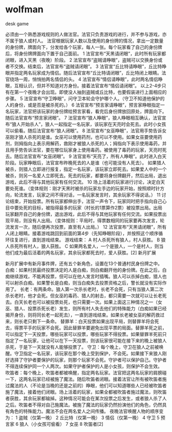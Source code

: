 # wolfman
desk game

必须由一个熟悉游戏规则的人做法官。法官只负责游戏的进行，并不参与游戏，亦不属于狼人或村人。
法官根据玩家人数以及使用的身份牌的情况，拿出一定数量的身份牌，牌面向下，分发给各个玩家，每人一张。每个玩家看了自己的身份牌后，将身份牌牌面向下置于自己面前。
1 法官宣布“天黑请闭眼”，此时所有玩家都闭眼，进入天黑（夜晚）阶段。
2 法官宣布“盗贼请睁眼”，盗贼可以交换身份或者不交换。结束后，法官宣布“盗贼请闭眼”。
3 法官宣“丘比特请睁眼”，丘比特睁眼并指定两名玩家成为情侣。随后法官宣布“丘比特请闭眼”，丘比特闭上眼睛。法官绕场一周，悄悄拍两名情侣的头。
4 法官宣布“情侣请睁眼”，此时两名情侣睁眼，互相认识，但并不知道对方身份。接着法官宣布“情侣请闭眼”。
以上2-4步只有在第一个夜晚才会出现。即使没人抽到盗贼或丘比特，也要假装进行上面相应的步骤。
5 法官宣布“守卫睁眼”，问守卫本轮会守护哪个人。（守卫不知道他保护的人的身份，或是否是被杀死的。）
6 法官宣布“预言家请睁眼”，预言家睁眼指定一名玩家，法官把该玩家的身份牌给预言家看，看完后身份牌放回原处，牌面向下。随后法官宣布“预言家闭眼”。
7 法官宣布“狼人睁眼”，狼人睁眼相互确认，法官宣布“狼人开始杀人”，狼人一起指定一名玩家，该玩家在天亮时会死去。此时小女孩可以偷看。随后法官宣布“狼人闭眼”。
8 法官宣布“女巫睁眼”，法官用手势告诉女巫刚才狼人杀死的是谁。女巫可以使用药剂，也可以不使用。如果女巫要使用药剂，则拇指向上表示用解药，救刚才被狼人杀死的人；拇指向下表示使用毒药，并且用手势告诉法官，要在哪位玩家身上使用毒药。被使用了毒药的玩家，天亮时死去。随后法官宣布“女巫闭眼”。
9 法官宣布“天亮了，所有人睁眼”。此时进入白天阶段。玩家睁眼后，法官宣布昨晚死去的人是谁（也可能没有人死去）。 如果猎人被杀，则猎人立即进行报复，指定一名玩家，该玩家立即死去。如果爱人中的一个被杀，则另一名爱人立即死去。死去的玩家，都要将身份牌翻开，然后出局，退出游戏，此后不得与其他玩家有任何交流。
10 场上活着的玩家进行讨论，决定白天要处死谁。（变体规则：刚才天黑时被杀的玩家左手边的玩家开始，按照顺时针方向，轮流发言，玩家之间不得对话，一名玩家发言时，其余玩家不得说话。）
11 讨论结束，开始投票。所有玩家都伸出手，法官一声令下，玩家同时把手指向自己心目中要处死的目标，被指得最多的玩家（村长的1票算作2票）被投票出局。出局玩家翻开自己的身份牌，退出游戏，此后不得与其他玩家有任何交流。如果投票出现平局，则没有人出局。（变体规则：平局时，得票数相同的玩家要再次发言，轮流发言一次，随后便再次投票，直至有人出局。）
12 法官宣布“天黑请闭眼”，所有人闭上眼睛。接着游戏跳回到前面的第4步（先知睁眼阶段），并按照这个顺序循环往复进行，直到游戏结束。
游戏结束：
A 村人杀死所有狼人，村人获胜。
B 狼人杀死所有村人，狼人获胜。
C 如果两名爱人，一个是狼人，一个是村人，则当他们成为最后活着的两名玩家，其余玩家都死去时，爱人获胜。[2] 
新月扩展

新月扩展中有新月事件牌，还有五个新角色，设置在13个普通村民身份牌之中。
白痴：如果村民最终投票决定的人是白痴，则白痴翻开他的身份牌。在此之后，白痴继续游戏，不能再投票，但可以在他人发言时插嘴。狼人可以杀掉白痴，猎人也可以射杀白痴。如果警长是白痴，则当白痴失去投票资格之后，警长就没有实际作用了。
长老：有两条命。狼人第一次杀长老时，长老不会死，只有当狼人第二次杀长老时，他才会死。但女巫的毒药、猎人的射击，都只需要一次就可以让长老死去。白天长老也可以被投票处死，也只需要一次。如果上面这三种情况之一（女巫、猎人、投票杀死长老）发生，则所有村人失去他们的特殊能力（白痴如果已经揭开身份，则将同长老一起死去），一直到游戏结束。如果长老被女巫的解药救过来，则长老只剩下一条命。
替罪羊：白天投票如果出现平局，则替罪羊将会死去，得票平手的玩家不会死。因此替罪羊要避免出现平票的局面。替罪羊死之前，可以指定下一天投票，哪些玩家可以投票，哪些玩家不得投票。如果替罪羊死前只指定了一名玩家，让他可以在下一天投票，则该玩家很可能在接下来的晚上被狼人杀死，于是下一天就没有人能够投票了。
守卫：每个晚上，守卫在狼人之前被唤醒。守卫指定一名玩家，该玩家在那个晚上受到保护，不会死。如果接下来狼人刚好选择了守护者要保护的玩家，则那个玩家不会死。守护者可以保护自己。守护者不得连续保护同一个人两次。如果守护者保护的人是小女孩，则保护不会生效。
吹笛者：每个晚上，吹笛者都被唤醒，指定两名玩家。法官把这两名玩家的肩膀碰一下，这两名玩家已经被施了魔法。随后吹笛者闭眼。接着法官让所有被吹笛者施过魔法的人（不论是当晚的还是之前的）睁眼，他们可以知道哪些人已经被吹笛者施了魔法，接着他们闭眼。场上活着的玩家，如果全都被吹笛者施过魔法，则吹笛者获胜，其余玩家都输掉。这种情况可能会在某次投票之后发生，或者狼人杀了人之后。吹笛者不得对自己施魔法。被施了魔法的玩家仍然扮演他们的角色，仍然具有角色的特殊能力。魔法不会在两名爱人之间传播。
夜晚法官唤醒人物的顺序变为：
1 盗贼（仅第一晚）
2 丘比特（仅第一晚）
3 情侣（仅第一晚）
4 守卫
5 预言家
6 狼人（小女孩可偷看）
7 女巫
8 吹笛者[2] 

